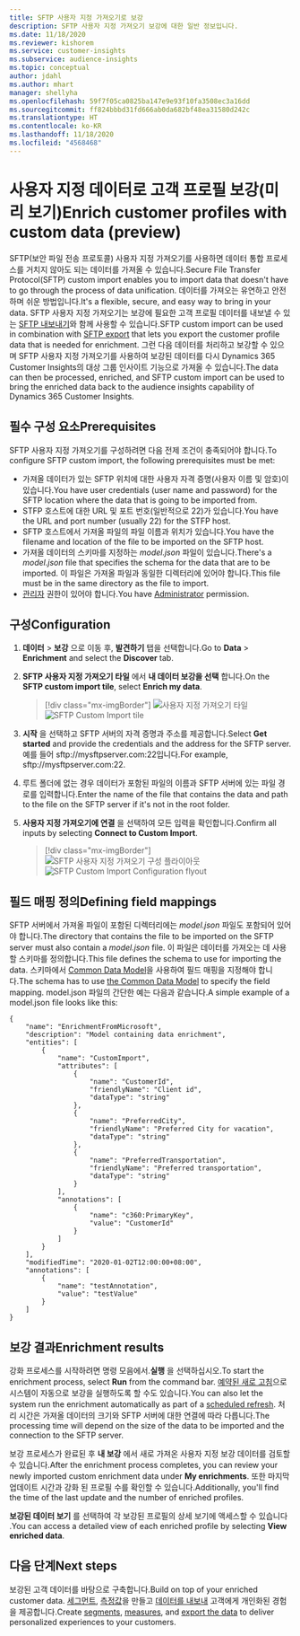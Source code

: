 ```yaml
---
title: SFTP 사용자 지정 가져오기로 보강
description: SFTP 사용자 지정 가져오기 보강에 대한 일반 정보입니다.
ms.date: 11/18/2020
ms.reviewer: kishorem
ms.service: customer-insights
ms.subservice: audience-insights
ms.topic: conceptual
author: jdahl
ms.author: mhart
manager: shellyha
ms.openlocfilehash: 59f7f05ca0825ba147e9e93f10fa3508ec3a16dd
ms.sourcegitcommit: ff824bbbd31fd666ab0da682bf48ea31580d242c
ms.translationtype: HT
ms.contentlocale: ko-KR
ms.lasthandoff: 11/18/2020
ms.locfileid: "4568468"
---
```

# <a name="enrich-customer-profiles-with-custom-data-preview"></a><span data-ttu-id="3bb0f-103">사용자 지정 데이터로 고객 프로필 보강(미리 보기)</span><span class="sxs-lookup"><span data-stu-id="3bb0f-103">Enrich customer profiles with custom data (preview)</span></span>

<span data-ttu-id="3bb0f-104">SFTP(보안 파일 전송 프로토콜) 사용자 지정 가져오기를 사용하면 데이터 통합 프로세스를 거치지 않아도 되는 데이터를 가져올 수 있습니다.</span><span class="sxs-lookup"><span data-stu-id="3bb0f-104">Secure File Transfer Protocol(SFTP) custom import enables you to import data that doesn't have to go through the process of data unification.</span></span> <span data-ttu-id="3bb0f-105">데이터를 가져오는 유연하고 안전하며 쉬운 방법입니다.</span><span class="sxs-lookup"><span data-stu-id="3bb0f-105">It's a flexible, secure, and easy way to bring in your data.</span></span> <span data-ttu-id="3bb0f-106">SFTP 사용자 지정 가져오기는 보강에 필요한 고객 프로필 데이터를 내보낼 수 있는 [SFTP 내보내기](export-sftp.md)와 함께 사용할 수 있습니다.</span><span class="sxs-lookup"><span data-stu-id="3bb0f-106">SFTP custom import can be used in combination with [SFTP export](export-sftp.md) that lets you export the customer profile data that is needed for enrichment.</span></span> <span data-ttu-id="3bb0f-107">그런 다음 데이터를 처리하고 보강할 수 있으며 SFTP 사용자 지정 가져오기를 사용하여 보강된 데이터를 다시 Dynamics 365 Customer Insights의 대상 그룹 인사이트 기능으로 가져올 수 있습니다.</span><span class="sxs-lookup"><span data-stu-id="3bb0f-107">The data can then be processed, enriched, and SFTP custom import can be used to bring the enriched data back to the audience insights capability of Dynamics 365 Customer Insights.</span></span>

## <a name="prerequisites"></a><span data-ttu-id="3bb0f-108">필수 구성 요소</span><span class="sxs-lookup"><span data-stu-id="3bb0f-108">Prerequisites</span></span>

<span data-ttu-id="3bb0f-109">SFTP 사용자 지정 가져오기를 구성하려면 다음 전제 조건이 충족되어야 합니다.</span><span class="sxs-lookup"><span data-stu-id="3bb0f-109">To configure SFTP custom import, the following prerequisites must be met:</span></span>

- <span data-ttu-id="3bb0f-110">가져올 데이터가 있는 SFTP 위치에 대한 사용자 자격 증명(사용자 이름 및 암호)이 있습니다.</span><span class="sxs-lookup"><span data-stu-id="3bb0f-110">You have user credentials (user name and password) for the SFTP location where the data that is going to be imported from.</span></span>
- <span data-ttu-id="3bb0f-111">STFP 호스트에 대한 URL 및 포트 번호(일반적으로 22)가 있습니다.</span><span class="sxs-lookup"><span data-stu-id="3bb0f-111">You have the URL and port number (usually 22) for the STFP host.</span></span>
- <span data-ttu-id="3bb0f-112">SFTP 호스트에서 가져올 파일의 파일 이름과 위치가 있습니다.</span><span class="sxs-lookup"><span data-stu-id="3bb0f-112">You have the filename and location of the file to be imported on the SFTP host.</span></span>
- <span data-ttu-id="3bb0f-113">가져올 데이터의 스키마를 지정하는 *model.json* 파일이 있습니다.</span><span class="sxs-lookup"><span data-stu-id="3bb0f-113">There's a *model.json* file that specifies the schema for the data that are to be imported.</span></span> <span data-ttu-id="3bb0f-114">이 파일은 가져올 파일과 동일한 디렉터리에 있어야 합니다.</span><span class="sxs-lookup"><span data-stu-id="3bb0f-114">This file must be in the same directory as the file to import.</span></span>
- <span data-ttu-id="3bb0f-115">[관리자](permissions.md#administrator) 권한이 있어야 합니다.</span><span class="sxs-lookup"><span data-stu-id="3bb0f-115">You have [Administrator](permissions.md#administrator) permission.</span></span>

## <a name="configuration"></a><span data-ttu-id="3bb0f-116">구성</span><span class="sxs-lookup"><span data-stu-id="3bb0f-116">Configuration</span></span>

1. <span data-ttu-id="3bb0f-117">**데이터** > **보강** 으로 이동 후, **발견하기** 탭을 선택합니다.</span><span class="sxs-lookup"><span data-stu-id="3bb0f-117">Go to **Data** > **Enrichment** and select the **Discover** tab.</span></span>

1. <span data-ttu-id="3bb0f-118">**SFTP 사용자 지정 가져오기 타일** 에서 **내 데이터 보강을 선택** 합니다.</span><span class="sxs-lookup"><span data-stu-id="3bb0f-118">On the **SFTP custom import tile**, select **Enrich my data**.</span></span>

   > [!div class="mx-imgBorder"]
   > <span data-ttu-id="3bb0f-119">![사용자 지정 가져오기 타일](media/SFTP_Custom_Import_tile.png "사용자 지정 가져오기 타일")</span><span class="sxs-lookup"><span data-stu-id="3bb0f-119">![SFTP Custom Import tile](media/SFTP_Custom_Import_tile.png "SFTP Custom Import tile")</span></span>

1. <span data-ttu-id="3bb0f-120">**시작** 을 선택하고 SFTP 서버의 자격 증명과 주소를 제공합니다.</span><span class="sxs-lookup"><span data-stu-id="3bb0f-120">Select **Get started** and provide the credentials and the address for the SFTP server.</span></span> <span data-ttu-id="3bb0f-121">예를 들어 sftp://mysftpserver.com:22입니다.</span><span class="sxs-lookup"><span data-stu-id="3bb0f-121">For example, sftp://mysftpserver.com:22.</span></span>

1. <span data-ttu-id="3bb0f-122">루트 폴더에 없는 경우 데이터가 포함된 파일의 이름과 SFTP 서버에 있는 파일 경로를 입력합니다.</span><span class="sxs-lookup"><span data-stu-id="3bb0f-122">Enter the name of the file that contains the data and path to the file on the SFTP server if it's not in the root folder.</span></span>

1. <span data-ttu-id="3bb0f-123">**사용자 지정 가져오기에 연결** 을 선택하여 모든 입력을 확인합니다.</span><span class="sxs-lookup"><span data-stu-id="3bb0f-123">Confirm all inputs by selecting **Connect to Custom Import**.</span></span>

   > [!div class="mx-imgBorder"]
   > <span data-ttu-id="3bb0f-124">![SFTP 사용자 지정 가져오기 구성 플라이아웃](media/SFTP_Custom_Import_Configuration_flyout.png "SFTP 사용자 지정 가져오기 구성 플라이아웃")</span><span class="sxs-lookup"><span data-stu-id="3bb0f-124">![SFTP Custom Import Configuration flyout](media/SFTP_Custom_Import_Configuration_flyout.png "SFTP Custom Import Configuration flyout")</span></span>

## <a name="defining-field-mappings"></a><span data-ttu-id="3bb0f-125">필드 매핑 정의</span><span class="sxs-lookup"><span data-stu-id="3bb0f-125">Defining field mappings</span></span> 

<span data-ttu-id="3bb0f-126">SFTP 서버에서 가져올 파일이 포함된 디렉터리에는 *model.json* 파일도 포함되어 있어야 합니다.</span><span class="sxs-lookup"><span data-stu-id="3bb0f-126">The directory that contains the file to be imported on the SFTP server must also contain a *model.json* file.</span></span> <span data-ttu-id="3bb0f-127">이 파일은 데이터를 가져오는 데 사용할 스키마를 정의합니다.</span><span class="sxs-lookup"><span data-stu-id="3bb0f-127">This file defines the schema to use for importing the data.</span></span> <span data-ttu-id="3bb0f-128">스키마에서 [Common Data Model](https://docs.microsoft.com/common-data-model/)을 사용하여 필드 매핑을 지정해야 합니다.</span><span class="sxs-lookup"><span data-stu-id="3bb0f-128">The schema has to use [the Common Data Model](https://docs.microsoft.com/common-data-model/) to specify the field mapping.</span></span> <span data-ttu-id="3bb0f-129">model.json 파일의 간단한 예는 다음과 같습니다.</span><span class="sxs-lookup"><span data-stu-id="3bb0f-129">A simple example of a model.json file looks like this:</span></span>

```
{
    "name": "EnrichmentFromMicrosoft",
    "description": "Model containing data enrichment",
    "entities": [
        {
            "name": "CustomImport",
            "attributes": [
                {
                    "name": "CustomerId",
                    "friendlyName": "Client id",
                    "dataType": "string"
                },
                {
                    "name": "PreferredCity",
                    "friendlyName": "Preferred City for vacation",
                    "dataType": "string"
                },
                {
                    "name": "PreferredTransportation",
                    "friendlyName": "Preferred transportation",
                    "dataType": "string"
                }
            ],
            "annotations": [
                {
                    "name": "c360:PrimaryKey",
                    "value": "CustomerId"
                }
            ]
        }
    ],
    "modifiedTime": "2020-01-02T12:00:00+08:00",
    "annotations": [
        {
            "name": "testAnnotation",
            "value": "testValue"
        }
    ]
}
```

## <a name="enrichment-results"></a><span data-ttu-id="3bb0f-130">보강 결과</span><span class="sxs-lookup"><span data-stu-id="3bb0f-130">Enrichment results</span></span>

<span data-ttu-id="3bb0f-131">강화 프로세스를 시작하려면 명령 모음에서.**실행** 을 선택하십시오.</span><span class="sxs-lookup"><span data-stu-id="3bb0f-131">To start the enrichment process, select **Run** from the command bar.</span></span> <span data-ttu-id="3bb0f-132">[예약된 새로 고침](system.md#schedule-tab)으로 시스템이 자동으로 보강을 실행하도록 할 수도 있습니다.</span><span class="sxs-lookup"><span data-stu-id="3bb0f-132">You can also let the system run the enrichment automatically as part of a [scheduled refresh](system.md#schedule-tab).</span></span> <span data-ttu-id="3bb0f-133">처리 시간은 가져올 데이터의 크기와 SFTP 서버에 대한 연결에 따라 다릅니다.</span><span class="sxs-lookup"><span data-stu-id="3bb0f-133">The processing time will depend on the size of the data to be imported and the connection to the SFTP server.</span></span>

<span data-ttu-id="3bb0f-134">보강 프로세스가 완료된 후 **내 보강** 에서 새로 가져온 사용자 지정 보강 데이터를 검토할 수 있습니다.</span><span class="sxs-lookup"><span data-stu-id="3bb0f-134">After the enrichment process completes, you can review your newly imported custom enrichment data under **My enrichments**.</span></span> <span data-ttu-id="3bb0f-135">또한 마지막 업데이트 시간과 강화 된 프로필 수를 확인할 수 있습니다.</span><span class="sxs-lookup"><span data-stu-id="3bb0f-135">Additionally, you'll find the time of the last update and the number of enriched profiles.</span></span>

<span data-ttu-id="3bb0f-136">**보강된 데이터 보기** 를 선택하여 각 보강된 프로필의 상세 보기에 액세스할 수 있습니다 .</span><span class="sxs-lookup"><span data-stu-id="3bb0f-136">You can access a detailed view of each enriched profile by selecting **View enriched data**.</span></span>

## <a name="next-steps"></a><span data-ttu-id="3bb0f-137">다음 단계</span><span class="sxs-lookup"><span data-stu-id="3bb0f-137">Next steps</span></span>

<span data-ttu-id="3bb0f-138">보강된 고객 데이터를 바탕으로 구축합니다.</span><span class="sxs-lookup"><span data-stu-id="3bb0f-138">Build on top of your enriched customer data.</span></span> <span data-ttu-id="3bb0f-139">[세그먼트](segments.md), [측정값](measures.md)을 만들고 [데이터를 내보내](export-destinations.md) 고객에게 개인화된 경험을 제공합니다.</span><span class="sxs-lookup"><span data-stu-id="3bb0f-139">Create [segments](segments.md), [measures](measures.md), and [export the data](export-destinations.md) to deliver personalized experiences to your customers.</span></span>



